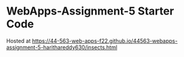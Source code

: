 # WebApps-Assignment-5 Starter Code

Hosted at  https://44-563-web-apps-f22.github.io/44563-webapps-assignment-5-harithareddy630/insects.html


